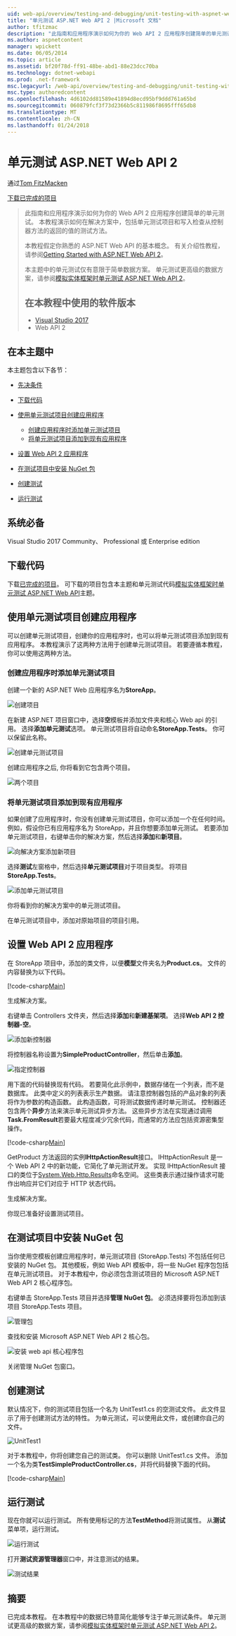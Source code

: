```yaml
---
uid: web-api/overview/testing-and-debugging/unit-testing-with-aspnet-web-api
title: "单元测试 ASP.NET Web API 2 |Microsoft 文档"
author: tfitzmac
description: "此指南和应用程序演示如何为你的 Web API 2 应用程序创建简单的单元测试。 本教程演示如何包含单元测试项目..."
ms.author: aspnetcontent
manager: wpickett
ms.date: 06/05/2014
ms.topic: article
ms.assetid: bf20f78d-ff91-48be-abd1-88e23dcc70ba
ms.technology: dotnet-webapi
ms.prod: .net-framework
msc.legacyurl: /web-api/overview/testing-and-debugging/unit-testing-with-aspnet-web-api
msc.type: authoredcontent
ms.openlocfilehash: 4d6102dd81589e41894d8ecd95bf9ddd761a65bd
ms.sourcegitcommit: 060879fcf3f73d2366b5c811986f8695fff65db8
ms.translationtype: MT
ms.contentlocale: zh-CN
ms.lasthandoff: 01/24/2018
---
```

<a name="unit-testing-aspnet-web-api-2"></a>单元测试 ASP.NET Web API 2
====================
通过[Tom FitzMacken](https://github.com/tfitzmac)

[下载已完成的项目](http://code.msdn.microsoft.com/Unit-Testing-with-ASPNET-e2867d4d)

> 此指南和应用程序演示如何为你的 Web API 2 应用程序创建简单的单元测试。 本教程演示如何在解决方案中，包括单元测试项目和写入检查从控制器方法的返回的值的测试方法。
> 
> 本教程假定你熟悉的 ASP.NET Web API 的基本概念。 有关介绍性教程，请参阅[Getting Started with ASP.NET Web API 2](../getting-started-with-aspnet-web-api/tutorial-your-first-web-api.md)。
> 
> 本主题中的单元测试仅有意限于简单数据方案。 单元测试更高级的数据方案，请参阅[模拟实体框架时单元测试 ASP.NET Web API 2](mocking-entity-framework-when-unit-testing-aspnet-web-api-2.md)。
> 
> ## <a name="software-versions-used-in-the-tutorial"></a>在本教程中使用的软件版本
> 
> 
> - [Visual Studio 2017](https://www.visualstudio.com/vs/)
> - Web API 2


## <a name="in-this-topic"></a>在本主题中

本主题包含以下各节：

- [先决条件](#prereqs)
- [下载代码](#download)
- [使用单元测试项目创建应用程序](#appwithunittest)

    - [创建应用程序时添加单元测试项目](#whencreate)
    - [将单元测试项目添加到现有应用程序](#addtoexisting)
- [设置 Web API 2 应用程序](#setupproject)
- [在测试项目中安装 NuGet 包](#testpackages)
- [创建测试](#tests)
- [运行测试](#runtests)

<a id="prereqs"></a>
## <a name="prerequisites"></a>系统必备

Visual Studio 2017 Community、 Professional 或 Enterprise edition

<a id="download"></a>
## <a name="download-code"></a>下载代码

下载[已完成的项目](https://code.msdn.microsoft.com/Unit-Testing-with-ASPNET-1374bc11)。 可下载的项目包含本主题和单元测试代码[模拟实体框架时单元测试 ASP.NET Web API](mocking-entity-framework-when-unit-testing-aspnet-web-api-2.md)主题。

<a id="appwithunittest"></a>
## <a name="create-application-with-unit-test-project"></a>使用单元测试项目创建应用程序

可以创建单元测试项目，创建你的应用程序时，也可以将单元测试项目添加到现有应用程序。 本教程演示了这两种方法用于创建单元测试项目。 若要遵循本教程，你可以使用这两种方法。

<a id="whencreate"></a>
### <a name="add-unit-test-project-when-creating-the-application"></a>创建应用程序时添加单元测试项目

创建一个新的 ASP.NET Web 应用程序名为**StoreApp**。

![创建项目](unit-testing-with-aspnet-web-api/_static/image1.png)

在新建 ASP.NET 项目窗口中，选择**空**模板并添加文件夹和核心 Web api 的引用。 选择**添加单元测试**选项。 单元测试项目将自动命名**StoreApp.Tests**。 你可以保留此名称。

![创建单元测试项目](unit-testing-with-aspnet-web-api/_static/image2.png)

创建应用程序之后, 你将看到它包含两个项目。

![两个项目](unit-testing-with-aspnet-web-api/_static/image3.png)

<a id="addtoexisting"></a>
### <a name="add-unit-test-project-to-an-existing-application"></a>将单元测试项目添加到现有应用程序

如果创建了应用程序时，你没有创建单元测试项目，你可以添加一个在任何时间。 例如，假设你已有应用程序名为 StoreApp，并且你想要添加单元测试。 若要添加单元测试项目，右键单击你的解决方案，然后选择**添加**和**新项目**。

![向解决方案添加新项目](unit-testing-with-aspnet-web-api/_static/image4.png)

选择**测试**左窗格中，然后选择**单元测试项目**对于项目类型。 将项目**StoreApp.Tests**。

![添加单元测试项目](unit-testing-with-aspnet-web-api/_static/image5.png)

你将看到你的解决方案中的单元测试项目。

在单元测试项目中，添加对原始项目的项目引用。

<a id="setupproject"></a>
## <a name="set-up-the-web-api-2-application"></a>设置 Web API 2 应用程序

在 StoreApp 项目中，添加的类文件，以便**模型**文件夹名为**Product.cs**。 文件的内容替换为以下代码。

[!code-csharp[Main](unit-testing-with-aspnet-web-api/samples/sample1.cs)]

生成解决方案。

右键单击 Controllers 文件夹，然后选择**添加**和**新建基架项**。 选择**Web API 2 控制器-空**。

![添加新控制器](unit-testing-with-aspnet-web-api/_static/image6.png)

将控制器名称设置为**SimpleProductController**，然后单击**添加**。

![指定控制器](unit-testing-with-aspnet-web-api/_static/image7.png)

用下面的代码替换现有代码。 若要简化此示例中，数据存储在一个列表，而不是数据库。 此类中定义的列表表示生产数据。 请注意控制器包括的产品对象的列表将作为参数的构造函数。 此构造函数，可将测试数据传递时单元测试。 控制器还包含两个**异步**方法来演示单元测试异步方法。 这些异步方法在实现通过调用**Task.FromResult**若要最大程度减少冗余代码，而通常的方法应包括资源密集型操作。

[!code-csharp[Main](unit-testing-with-aspnet-web-api/samples/sample2.cs)]

GetProduct 方法返回的实例**IHttpActionResult**接口。 IHttpActionResult 是一个 Web API 2 中的新功能，它简化了单元测试开发。 实现 IHttpActionResult 接口的类位于[System.Web.Http.Results](https://msdn.microsoft.com/library/system.web.http.results.aspx)命名空间。 这些类表示通过操作请求可能作出响应并它们对应于 HTTP 状态代码。

生成解决方案。

你现已准备好设置测试项目。

<a id="testpackages"></a>
## <a name="install-nuget-packages-in-test-project"></a>在测试项目中安装 NuGet 包

当你使用空模板创建应用程序时，单元测试项目 (StoreApp.Tests) 不包括任何已安装的 NuGet 包。 其他模板，例如 Web API 模板中，将一些 NuGet 程序包包括在单元测试项目。 对于本教程中，你必须包含测试项目的 Microsoft ASP.NET Web API 2 核心程序包。

右键单击 StoreApp.Tests 项目并选择**管理 NuGet 包**。 必须选择要将包添加到该项目 StoreApp.Tests 项目。

![管理包](unit-testing-with-aspnet-web-api/_static/image8.png)

查找和安装 Microsoft ASP.NET Web API 2 核心包。

![安装 web api 核心程序包](unit-testing-with-aspnet-web-api/_static/image9.png)

关闭管理 NuGet 包窗口。

<a id="tests"></a>
## <a name="create-tests"></a>创建测试

默认情况下，你的测试项目包括一个名为 UnitTest1.cs 的空测试文件。 此文件显示了用于创建测试方法的特性。 为单元测试，可以使用此文件，或创建你自己的文件。

![UnitTest1](unit-testing-with-aspnet-web-api/_static/image10.png)

对于本教程中，你将创建您自己的测试类。 你可以删除 UnitTest1.cs 文件。 添加一个名为类**TestSimpleProductController.cs**，并将代码替换下面的代码。

[!code-csharp[Main](unit-testing-with-aspnet-web-api/samples/sample3.cs)]

<a id="runtests"></a>
## <a name="run-tests"></a>运行测试

现在你就可以运行测试。 所有使用标记的方法**TestMethod**将测试属性。 从**测试**菜单项，运行测试。

![运行测试](unit-testing-with-aspnet-web-api/_static/image11.png)

打开**测试资源管理器**窗口中，并注意测试的结果。

![测试结果](unit-testing-with-aspnet-web-api/_static/image12.png)

## <a name="summary"></a>摘要

已完成本教程。 在本教程中的数据已特意简化能够专注于单元测试条件。 单元测试更高级的数据方案，请参阅[模拟实体框架时单元测试 ASP.NET Web API 2](mocking-entity-framework-when-unit-testing-aspnet-web-api-2.md)。
